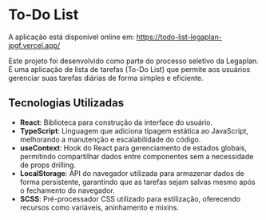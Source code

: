 # To-Do List 
A aplicação está disponível online em: https://todo-list-legaplan-jpgf.vercel.app/

Este projeto foi desenvolvido como parte do processo seletivo da Legaplan. É uma aplicação de lista de tarefas (To-Do List) que permite aos usuários gerenciar suas tarefas diárias de forma simples e eficiente.

## Tecnologias Utilizadas

- **React**: Biblioteca para construção da interface do usuário.
- **TypeScript**: Linguagem que adiciona tipagem estática ao JavaScript, melhorando a manutenção e escalabilidade do código.
- **useContext**: Hook do React para gerenciamento de estados globais, permitindo compartilhar dados entre componentes sem a necessidade de props drilling.
- **LocalStorage**: API do navegador utilizada para armazenar dados de forma persistente, garantindo que as tarefas sejam salvas mesmo após o fechamento do navegador.
- **SCSS**: Pré-processador CSS utilizado para estilização, oferecendo recursos como variáveis, aninhamento e mixins.

